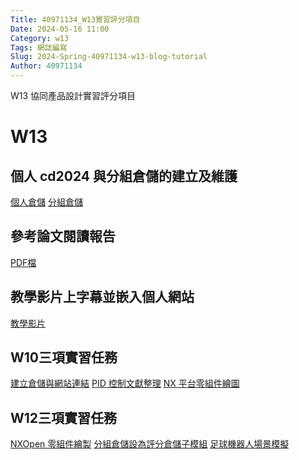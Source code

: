 ```yaml
---
Title: 40971134_W13實習評分項目
Date: 2024-05-16 11:00
Category: w13
Tags: 網誌編寫
Slug: 2024-Spring-40971134-w13-blog-tutorial
Author: 40971134
---
```


W13 協同產品設計實習評分項目

<!-- PELICAN_END_SUMMARY -->

# W13
## 個人 cd2024 與分組倉儲的建立及維護
<a href="https://github.com/40971134/cd2024">個人倉儲</a>
<a href="https://github.com/mdecd2024/2b-midbg6">分組倉儲</a>

## 參考論文閱讀報告
<a href="https://github.com/mdecd2024/2b-midbg6/releases/tag/v0.0.8">PDF檔</a>

## 教學影片上字幕並嵌入個人網站
<a href="https://40971134.github.io/cd2024/content/W5.html">教學影片</a>

## W10三項實習任務
<a href="https://40971134.github.io/cd2024/content/Brython.html">建立倉儲與網站連結</a>
<a href="https://40971134.github.io/cd2024/blog/2024-Spring-40971134-w10-blog-tutorial.html">PID 控制文獻整理</a>
<a href="https://1drv.ms/f/c/9683d19a89b0dec7/EjI6ycO981pAipjT2WW9rtIB_8TYSYhfvFjevqW6iaPzOw?e=z20w5E">NX 平台零組件繪圖</a>

## W12三項實習任務
<a href="https://1drv.ms/u/c/9683d19a89b0dec7/EQ3uut8aASNBiLgEmOqMlGcBSDsAfEdxBvt5oV0dq4nIfg?e=Zttayc">NXOpen 零組件繪製</a>
<a href="https://github.com/mdecd2024/2bstud-2bsite">分組倉儲設為評分倉儲子模組</a>
<a href="https://mde.tw/cd2024/blog/2024-cd-w12-practice.html">足球機器人場景模擬</a>